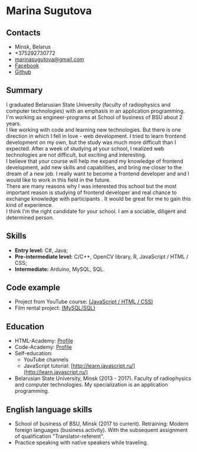 # Marina Sugutova 
## Contacts
* Minsk, Belarus
* +375292730772
* marinasugutova@gmail.com
* [Facebook](https://www.facebook.com/marina.sugutova)
* [Github](https://github.com/Deeamon)

## Summary  
I graduated  Belarusian State University (faculty of radiophysics and computer technologies) with an emphasis in  an application programming. I'm working as engineer-programs at School of business of BSU about 2 years.   
I like working with code and learning new technologies. But there is one direction in which I fell in love - web development. I tried to learn frontend development on my own, but the study was much more difficult than I expected. After a week of studying at your school, I realized web technologies are not difficult, but exciting and interesting.  
I believe that your course will help me expand my knowledge of frontend development, add new skills and capabilities, and bring me closer to the dream of a new job. I really want to become a frontend developer and and I would like to work in this field in the future.  
There are many reasons why I was interested this school but the most important reason is studying of  frontend developer and real chance to exchange knowledge with participants . It would be great for me to gain this kind of experience.  
I think I'm the right candidate for your school. I am a sociable, diligent and determined person. 

## Skills
* __Entry level:__ С#, Java;
* **Pre-intermediate level:** C/C++, OpenCV library, R,  JavaScript / HTML / CSS; 
* **Intermediate:** Arduino, MySQL, SQL.

## Code example
* Project from YouTube course: [(JavaScript / HTML / CSS)](https://drive.google.com/file/d/1yz_Xh4zXaaLq2rV2rMMKit_3f3Pgbfva/view?usp=sharing)
* Film rental project: [(MySQL/SQL)](https://drive.google.com/drive/folders/1Wf2ZuUsTMnPwR3UmrSXxuzxm1RlYV__s?usp=sharing)

## Education 
* HTML-Academy: [Profile](https://htmlacademy.ru/profile/deeamon)
* Code-Academy: [Profile](https://www.codecademy.com/Deeamon)
* Self-education:
    * YouTube channels
    * JavaScript tutorial: [http://learn.javascript.ru/](http://learn.javascript.ru/)
* Belarusian State University, Minsk (2013 - 2017). Faculty of radiophysics and computer technologies. My specialization is an application programming.

## English language skills 
* School of business of BSU, Minsk (2017 to current). Retraining: Modern foreign languages (business activity). With the subsequent assignment of qualification "Translator-referent".
* Practice speaking with native speakers while traveling.


